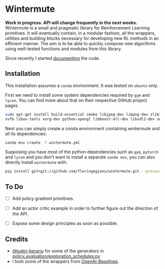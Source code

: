 # Wintermute

**Work in progress. API will change frequently in the next weeks.**
Wintermute is a small and pragmatic library for Reinforcement Learning primitives. 
It will eventually contain, in a modular fashion, all the wrappers, utilities and 
building blocks necessary for developing new RL methods in an efficient manner. 
The aim is to be able to quickly compose new algorithms using well-tested functions 
and modules from this library.

Since recently I started [documenting](https://floringogianu.github.io/wintermute/)
the code.

## Installation

This installation assumes a `conda` environment. It was tested on `ubuntu`
only.

First we need to install some system dependencies required by `gym` and
`lycon`. You can find more about that on their respective GitHub project pages.

```bash
sudo apt-get install build-essential cmake libjpeg-dev libpng-dev zlib1g-dev
xvfb libav-tools xorg-dev python-opengl libboost-all-dev libsdl2-dev swig
```

Next you can simply create a conda environment containing wintermute and all
its dependencies:
```bash
conda env create -f wintermute.yml
```

Supposing you have most of the python dependencies such as `gym`, `pytorch` and `lycon`
and you don't want to install a separate `conda env`, you can also directly install 
`wintermute` with: 
```bash 
pip install git+git://github.com/floringogianu/wintermute.git --process-dependency-links
```

## To Do

- [ ] Add policy gradient primitives.
- [ ] Add an actor critic example in order to further figure out the direction
  of the API.
- [ ] Expose some design principles as soon as possible.


## Credits

- [@tudor-berariu](https://github.com/tudor-berariu) for some of the generators
  in
  [policy_evaluation/exploration_schedules.py](https://github.com/floringogianu/wintermute/blob/master/policy_evaluation/exploration_schedules.py).
- I took some of the wrappers from [OpenAI-Baselines](https://github.com/openai/baselines/blob/master/baselines/common/atari_wrappers.py).
